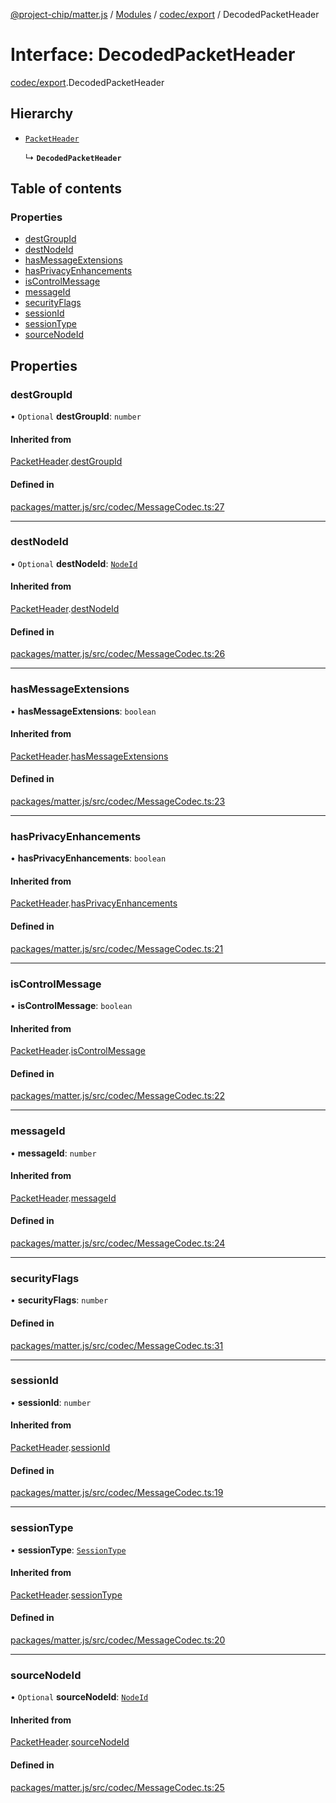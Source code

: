 [@project-chip/matter.js](../README.md) / [Modules](../modules.md) / [codec/export](../modules/codec_export.md) / DecodedPacketHeader

# Interface: DecodedPacketHeader

[codec/export](../modules/codec_export.md).DecodedPacketHeader

## Hierarchy

- [`PacketHeader`](codec_export.PacketHeader.md)

  ↳ **`DecodedPacketHeader`**

## Table of contents

### Properties

- [destGroupId](codec_export.DecodedPacketHeader.md#destgroupid)
- [destNodeId](codec_export.DecodedPacketHeader.md#destnodeid)
- [hasMessageExtensions](codec_export.DecodedPacketHeader.md#hasmessageextensions)
- [hasPrivacyEnhancements](codec_export.DecodedPacketHeader.md#hasprivacyenhancements)
- [isControlMessage](codec_export.DecodedPacketHeader.md#iscontrolmessage)
- [messageId](codec_export.DecodedPacketHeader.md#messageid)
- [securityFlags](codec_export.DecodedPacketHeader.md#securityflags)
- [sessionId](codec_export.DecodedPacketHeader.md#sessionid)
- [sessionType](codec_export.DecodedPacketHeader.md#sessiontype)
- [sourceNodeId](codec_export.DecodedPacketHeader.md#sourcenodeid)

## Properties

### destGroupId

• `Optional` **destGroupId**: `number`

#### Inherited from

[PacketHeader](codec_export.PacketHeader.md).[destGroupId](codec_export.PacketHeader.md#destgroupid)

#### Defined in

[packages/matter.js/src/codec/MessageCodec.ts:27](https://github.com/project-chip/matter.js/blob/dfd1dc35/packages/matter.js/src/codec/MessageCodec.ts#L27)

___

### destNodeId

• `Optional` **destNodeId**: [`NodeId`](../modules/datatype_export.md#nodeid)

#### Inherited from

[PacketHeader](codec_export.PacketHeader.md).[destNodeId](codec_export.PacketHeader.md#destnodeid)

#### Defined in

[packages/matter.js/src/codec/MessageCodec.ts:26](https://github.com/project-chip/matter.js/blob/dfd1dc35/packages/matter.js/src/codec/MessageCodec.ts#L26)

___

### hasMessageExtensions

• **hasMessageExtensions**: `boolean`

#### Inherited from

[PacketHeader](codec_export.PacketHeader.md).[hasMessageExtensions](codec_export.PacketHeader.md#hasmessageextensions)

#### Defined in

[packages/matter.js/src/codec/MessageCodec.ts:23](https://github.com/project-chip/matter.js/blob/dfd1dc35/packages/matter.js/src/codec/MessageCodec.ts#L23)

___

### hasPrivacyEnhancements

• **hasPrivacyEnhancements**: `boolean`

#### Inherited from

[PacketHeader](codec_export.PacketHeader.md).[hasPrivacyEnhancements](codec_export.PacketHeader.md#hasprivacyenhancements)

#### Defined in

[packages/matter.js/src/codec/MessageCodec.ts:21](https://github.com/project-chip/matter.js/blob/dfd1dc35/packages/matter.js/src/codec/MessageCodec.ts#L21)

___

### isControlMessage

• **isControlMessage**: `boolean`

#### Inherited from

[PacketHeader](codec_export.PacketHeader.md).[isControlMessage](codec_export.PacketHeader.md#iscontrolmessage)

#### Defined in

[packages/matter.js/src/codec/MessageCodec.ts:22](https://github.com/project-chip/matter.js/blob/dfd1dc35/packages/matter.js/src/codec/MessageCodec.ts#L22)

___

### messageId

• **messageId**: `number`

#### Inherited from

[PacketHeader](codec_export.PacketHeader.md).[messageId](codec_export.PacketHeader.md#messageid)

#### Defined in

[packages/matter.js/src/codec/MessageCodec.ts:24](https://github.com/project-chip/matter.js/blob/dfd1dc35/packages/matter.js/src/codec/MessageCodec.ts#L24)

___

### securityFlags

• **securityFlags**: `number`

#### Defined in

[packages/matter.js/src/codec/MessageCodec.ts:31](https://github.com/project-chip/matter.js/blob/dfd1dc35/packages/matter.js/src/codec/MessageCodec.ts#L31)

___

### sessionId

• **sessionId**: `number`

#### Inherited from

[PacketHeader](codec_export.PacketHeader.md).[sessionId](codec_export.PacketHeader.md#sessionid)

#### Defined in

[packages/matter.js/src/codec/MessageCodec.ts:19](https://github.com/project-chip/matter.js/blob/dfd1dc35/packages/matter.js/src/codec/MessageCodec.ts#L19)

___

### sessionType

• **sessionType**: [`SessionType`](../enums/codec_export.SessionType.md)

#### Inherited from

[PacketHeader](codec_export.PacketHeader.md).[sessionType](codec_export.PacketHeader.md#sessiontype)

#### Defined in

[packages/matter.js/src/codec/MessageCodec.ts:20](https://github.com/project-chip/matter.js/blob/dfd1dc35/packages/matter.js/src/codec/MessageCodec.ts#L20)

___

### sourceNodeId

• `Optional` **sourceNodeId**: [`NodeId`](../modules/datatype_export.md#nodeid)

#### Inherited from

[PacketHeader](codec_export.PacketHeader.md).[sourceNodeId](codec_export.PacketHeader.md#sourcenodeid)

#### Defined in

[packages/matter.js/src/codec/MessageCodec.ts:25](https://github.com/project-chip/matter.js/blob/dfd1dc35/packages/matter.js/src/codec/MessageCodec.ts#L25)
